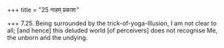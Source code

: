 +++
title = "25 नाहम् प्रकाशः"

+++
7.25. Being surrounded by the trick-of-yoga-Illusion, I am not clear to
all; \[and hence\] this deluded world \[of perceivers\] does not
recognise Me, the unborn and the undying.

